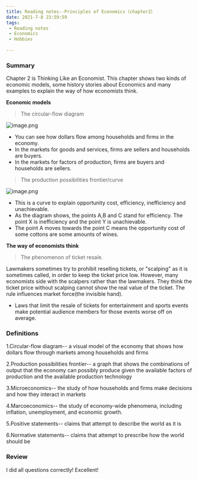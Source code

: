 ```yaml
---
title: Reading notes--Principles of Economics（chapter2）
date: 2021-7-8 23:59:59
tags:
 - Reading notes
 - Economics
 - Hobbies
 
---
```


### Summary

Chapter 2 is Thinking Like an Economist. This chapter shows two kinds of economic models, some history stories about Economics and many examples to explain the way of how economists think.

**Economic models**

> The circular-flow diagram

![image.png](https://i.loli.net/2021/07/08/qauYJ7tTR4WoPyr.png)

* You can see how dollars flow among households and firms in the economy.
* In the markets for goods and services, firms are sellers and households are buyers.
* In the markets for factors of production, firms are buyers and households are sellers.

> The production possibilities frontier/curve

![image.png](https://i.loli.net/2021/07/08/wZu5XpSxIchCUFe.png)

* This is a curve to explain opportunity cost, efficiency, inefficiency and unachievable.
* As the diagram shows, the points A,B and C stand for efficiency. The point X is inefficiency and the point Y is unachievable.
* The point A moves towards the point C means the opportunity cost of some cottons are some amounts of wines.

**The way of economists think**

> The phenomenon of ticket resale.

Lawmakers sometimes try to prohibit reselling tickets, or "scalping" as it is sometimes called, in order to keep the ticket price low. However, many economists side with the scalpers rather than the lawmakers. They think the ticket price without scalping cannot show the real value of the ticket. The rule influences market force(the invisible hand).
* Laws that limit the resale of tickets for entertainment and sports events make potential audience members for those events worse off on average.
### Definitions

1.Circular-flow diagram-- a visual model of the economy that shows how dollars flow through markets among households and firms

2.Production possibilities frontier-- a graph that shows the combinations of output that the economy can possibly produce given the available factors of production and the available production technology

3.Microeconomics-- the study of how households and firms make decisions and how they interact in markets

4.Marcoeconomics-- the study of economy-wide phenomena, including inflation, unemployment, and economic growth.

5.Positive statements-- claims that attempt to describe the world as it is

6.Normative statements-- claims that attempt to prescribe how the world should be

### Review

I did all questions correctly! Excellent!
